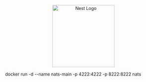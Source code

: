 <p align="center">
  <a href="http://nestjs.com/" target="blank"><img src="https://nestjs.com/img/logo-small.svg" width="200" alt="Nest Logo" /></a>
</p>

docker run -d --name nats-main -p 4222:4222  -p 8222:8222 nats 
